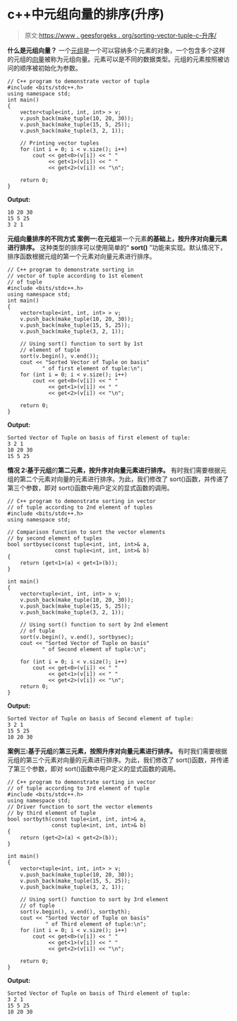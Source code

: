 # c++中元组向量的排序(升序)

> 原文:[https://www . geesforgeks . org/sorting-vector-tuple-c-升序/](https://www.geeksforgeeks.org/sorting-vector-tuple-c-ascending-order/)

**什么是元组向量？**
一个[元组](https://www.geeksforgeeks.org/tuples-in-c/)是一个可以容纳多个元素的对象，一个包含多个这样的元组的[向量](https://www.geeksforgeeks.org/vector-in-cpp-stl/)被称为元组向量。元素可以是不同的数据类型。元组的元素按照被访问的顺序被初始化为参数。

```
// C++ program to demonstrate vector of tuple
#include <bits/stdc++.h>
using namespace std;
int main()
{
    vector<tuple<int, int, int> > v;
    v.push_back(make_tuple(10, 20, 30));
    v.push_back(make_tuple(15, 5, 25));
    v.push_back(make_tuple(3, 2, 1));

    // Printing vector tuples
    for (int i = 0; i < v.size(); i++) 
        cout << get<0>(v[i]) << " " 
             << get<1>(v[i]) << " " 
             << get<2>(v[i]) << "\n";

    return 0;
}
```

**Output:**

```
10 20 30
15 5 25
3 2 1

```

**元组向量排序的不同方式**
**案例一:在元组**第一个元素**的基础上，按升序对向量元素进行排序。**
这种类型的排序可以使用简单的“ **sort()** ”功能来实现。默认情况下，排序函数根据元组的第一个元素对向量元素进行排序。

```
// C++ program to demonstrate sorting in
// vector of tuple according to 1st element
// of tuple
#include <bits/stdc++.h>
using namespace std;
int main()
{
    vector<tuple<int, int, int> > v;
    v.push_back(make_tuple(10, 20, 30));
    v.push_back(make_tuple(15, 5, 25));
    v.push_back(make_tuple(3, 2, 1));

    // Using sort() function to sort by 1st 
    // element of tuple
    sort(v.begin(), v.end());
    cout << "Sorted Vector of Tuple on basis"
           " of first element of tuple:\n";
    for (int i = 0; i < v.size(); i++) 
        cout << get<0>(v[i]) << " " 
             << get<1>(v[i]) << " "
             << get<2>(v[i]) << "\n";

    return 0;
}
```

**Output:**

```
Sorted Vector of Tuple on basis of first element of tuple:
3 2 1
10 20 30
15 5 25

```

**情况 2:基于元组**的**第二元素，按升序对向量元素进行排序。**
有时我们需要根据元组的第二个元素对向量的元素进行排序。为此，我们修改了 sort()函数，并传递了第三个参数，即对 sort()函数中用户定义的显式函数的调用。

```
// C++ program to demonstrate sorting in vector
// of tuple according to 2nd element of tuples
#include <bits/stdc++.h>
using namespace std;

// Comparison function to sort the vector elements
// by second element of tuples
bool sortbysec(const tuple<int, int, int>& a, 
               const tuple<int, int, int>& b)
{
    return (get<1>(a) < get<1>(b));
}

int main()
{
    vector<tuple<int, int, int> > v;
    v.push_back(make_tuple(10, 20, 30));
    v.push_back(make_tuple(15, 5, 25));
    v.push_back(make_tuple(3, 2, 1));

    // Using sort() function to sort by 2nd element
    // of tuple
    sort(v.begin(), v.end(), sortbysec);
    cout << "Sorted Vector of Tuple on basis"
           " of Second element of tuple:\n";

    for (int i = 0; i < v.size(); i++) 
        cout << get<0>(v[i]) << " " 
             << get<1>(v[i]) << " " 
             << get<2>(v[i]) << "\n";
    return 0;
}
```

**Output:**

```
Sorted Vector of Tuple on basis of Second element of tuple:
3 2 1
15 5 25
10 20 30

```

**案例三:基于元组**的**第三元素，按照升序对向量元素进行排序。**
有时我们需要根据元组的第三个元素对向量的元素进行排序。为此，我们修改了 sort()函数，并传递了第三个参数，即对 sort()函数中用户定义的显式函数的调用。

```
// C++ program to demonstrate sorting in vector
// of tuple according to 3rd element of tuple
#include <bits/stdc++.h>
using namespace std;
// Driver function to sort the vector elements
// by third element of tuple
bool sortbyth(const tuple<int, int, int>& a, 
              const tuple<int, int, int>& b)
{
    return (get<2>(a) < get<2>(b));
}

int main()
{
    vector<tuple<int, int, int> > v;
    v.push_back(make_tuple(10, 20, 30));
    v.push_back(make_tuple(15, 5, 25));
    v.push_back(make_tuple(3, 2, 1));

    // Using sort() function to sort by 3rd element
    // of tuple
    sort(v.begin(), v.end(), sortbyth);
    cout << "Sorted Vector of Tuple on basis"
            " of Third element of tuple:\n";
    for (int i = 0; i < v.size(); i++) 
        cout << get<0>(v[i]) << " " 
             << get<1>(v[i]) << " " 
             << get<2>(v[i]) << "\n";

    return 0;
}
```

**Output:**

```
Sorted Vector of Tuple on basis of Third element of tuple:
3 2 1
15 5 25
10 20 30

```